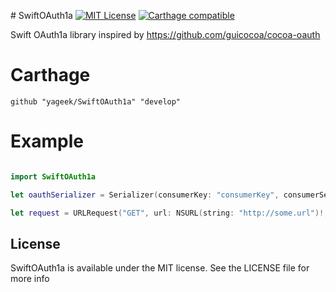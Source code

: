 # SwiftOAuth1a
[![MIT License](http://img.shields.io/badge/license-MIT-blue.svg?style=flat)](LICENSE)
[![Carthage compatible](https://img.shields.io/badge/Carthage-compatible-4BC51D.svg?style=flat)](https://github.com/Carthage/Carthage)

Swift OAuth1a library inspired by https://github.com/guicocoa/cocoa-oauth

# Carthage

`github "yageek/SwiftOAuth1a" "develop"`

# Example

```swift

import SwiftOAuth1a

let oauthSerializer = Serializer(consumerKey: "consumerKey", consumerSecret: "consumerSecret")

let request = URLRequest("GET", url: NSURL(string: "http://some.url")!, parameters: ["oauth_callback" :  "http://some.callback"])
```

## License

SwiftOAuth1a is available under the MIT license. See the LICENSE file for more info
